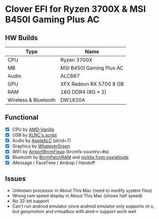 # Clover EFI for Ryzen 3700X &amp; MSI B450I Gaming Plus AC

## HW Builds

| Type                 | Name                     |
|----------------------|--------------------------|
| CPU                  | Ryzen 3700X              |
| MB                   | MSI B450I Gaming Plus AC |
| Audio                | ALC887                   |
| GPU                  | XFX Radeon RX 5700 8 GB  |
| RAM                  | 16G DDR4 (8G * 2)        |
| Wireless & Bluetooth | DW1820A                  |

## Functional

- [x] CPU by [AMD-Vanilla](https://github.com/AMD-OSX/AMD_Vanilla)
- [x] USB by [XLNC's script](https://forum.amd-osx.com/viewtopic.php?f=24&t=4986)
- [x] Audio by [AppleALC](https://github.com/acidanthera/AppleALC) (alcid=7)
- [x] Graphics by [WhateverGreen](https://github.com/acidanthera/WhateverGreen)
- [x] WIFI by [AirportBrcmFixup](https://github.com/acidanthera/AirportBrcmFixup) (brcmfx-country=#a)
- [x] Bluetooth by [BrcmPatchRAM](https://github.com/RehabMan/OS-X-BrcmPatchRAM) and [nickhx from osxlatitude](https://osxlatitude.com/forums/topic/11540-dw1820a-the-general-troubleshooting-thread/page/10/)
- [x] iMessage / FaceTime / Airdrop / Handoff

## Issues

- Unknown processor in About This Mac (need to modify system files)
- Wrong ram speed display in About This Mac (shows half speed)
- No 32-bit support
- Can't run andriod emulator since android emulator only supports vt-x, but genymotion and virtualbox with amd-v support work well
